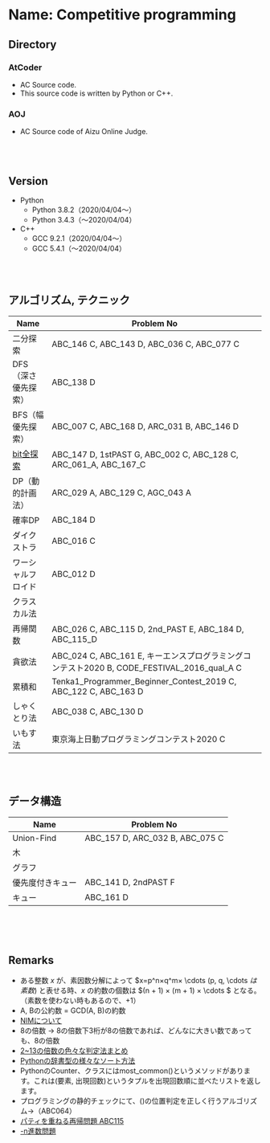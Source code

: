 Name: Competitive programming
====

## Directory
### AtCoder
- AC Source code.
- This source code is written by Python or C++.

### AOJ
- AC Source code of Aizu Online Judge.

<br>
<br>

## Version
- Python
    - Python 3.8.2（2020/04/04〜）
    - Python 3.4.3（〜2020/04/04）
- C++
    - GCC 9.2.1（2020/04/04〜）
    - GCC 5.4.1（〜2020/04/04）

<br>
<br>

## アルゴリズム, テクニック

|  Name  |  Problem No  |
| ---- | ---- |
|  二分探索  |  ABC_146 C, ABC_143 D, ABC_036 C, ABC_077 C |
|  DFS（深さ優先探索）  |  ABC_138 D  |
|  BFS（幅優先探索）  |  ABC_007 C, ABC_168 D, ARC_031 B, ABC_146 D |
|  [bit全探索](https://qiita.com/gogotealove/items/11f9e83218926211083a)  |  ABC_147 D, 1stPAST G, ABC_002 C, ABC_128 C, ARC_061_A, ABC_167_C  |
|  DP（動的計画法）  |  ARC_029 A, ABC_129 C, AGC_043 A  |
| 確率DP | ABC_184 D |
|  ダイクストラ  |  ABC_016 C  |
|  ワーシャルフロイド  |  ABC_012 D  |
|  クラスカル法  |    |
|  再帰関数  |  ABC_026 C, ABC_115 D, 2nd_PAST E, ABC_184 D, ABC_115_D |
|  貪欲法  |  ABC_024 C, ABC_161 E, キーエンスプログラミングコンテスト2020 B, CODE_FESTIVAL_2016_qual_A C  |
|  累積和  |  Tenka1_Programmer_Beginner_Contest_2019 C, ABC_122 C, ABC_163 D  |
|  しゃくとり法  |  ABC_038 C, ABC_130 D  |
|  いもす法  |  東京海上日動プログラミングコンテスト2020 C  |

<br>
<br>

## データ構造

|  Name  |  Problem No  |
| ---- | ---- |
|  Union-Find  |  ABC_157 D, ARC_032 B, ABC_075 C  |
|  木  |    |
|  グラフ  |    |
|  優先度付きキュー  |  ABC_141 D, 2ndPAST F |
|  キュー  |  ABC_161 D  |

<br>
<br>
<br>

## Remarks
- ある整数 $x$ が、素因数分解によって $x=p^n×q^m× \cdots (p, q, \cdots $は素数)$ と表せる時、$x$ の約数の個数は $(n + 1) × (m + 1) × \cdots $ となる。（素数を使わない時もあるので、+1）
- A, Bの公約数 = GCD(A, B)の約数
- [NIMについて](https://nanikaka.hatenadiary.org/entry/20120524/1337797626)
- 8の倍数 -> 8の倍数下3桁が8の倍数であれば、どんなに大きい数であっても、8の倍数
- [2~13の倍数の色々な判定法まとめ](https://manabi.matiralab.com/times2-13/)
- [Pythonの辞書型の様々なソート方法](https://techacademy.jp/magazine/19309)
- PythonのCounter、クラスにはmost_common()というメソッドがあります。これは(要素, 出現回数)というタプルを出現回数順に並べたリストを返します。
- プログラミングの静的チェックにて、()の位置判定を正しく行うアルゴリズム->（ABC064）
- [パティを重ねる再帰問題 ABC115](https://atcoder.jp/contests/abc115/tasks/abc115_d)
- [-n進数問題](https://atcoder.jp/contests/abc105/tasks/abc105_c)